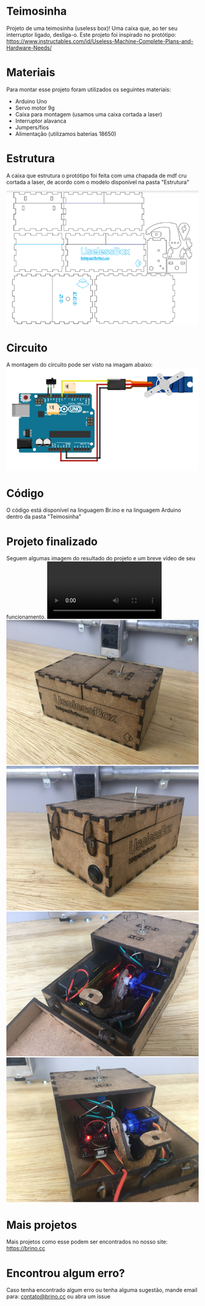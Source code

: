 # Teimosinha
Projeto de uma teimosinha (useless box)! Uma caixa que, ao ter seu interruptor ligado, desliga-o.
Este projeto foi inspirado no protótipo: https://www.instructables.com/id/Useless-Machine-Complete-Plans-and-Hardware-Needs/

# Materiais
Para montar esse projeto foram utilizados os seguintes materiais:

* Arduino Uno
* Servo motor 9g
* Caixa para montagem (usamos uma caixa cortada a laser)
* Interruptor alavanca
* Jumpers/fios
* Alimentação (utilizamos baterias 18650)

# Estrutura
A caixa que estrutura o protótipo foi feita com uma chapada de mdf cru cortada a laser, de acordo com o modelo disponível na pasta "Estrutura"

![Imagem da Estrutura](https://github.com/BrinoOficial/Teimosinha/blob/master/Estrutura/Estrutura.PNG)


# Circuito
A montagem do circuito pode ser visto na imagam abaixo:
![Imagem do circuito](https://github.com/BrinoOficial/Teimosinha/blob/master/Circuito/CircuitoTeimosinha_bb.png)

# Código
O código está disponível na linguagem Br.ino e na linguagem Arduino dentro da pasta "Teimosinha"

# Projeto finalizado
Seguem algumas imagem do resultado do projeto e um breve vídeo de seu funcionamento.
![Vídeo funcionando](https://github.com/BrinoOficial/Teimosinha/blob/master/Fotos/IMG_5315.MOV)
![Imagem do Projeto](https://github.com/BrinoOficial/Teimosinha/blob/master/Fotos/IMG_5311.jpg)
![Imagem do Projeto](https://github.com/BrinoOficial/Teimosinha/blob/master/Fotos/IMG_5312.jpg)
![Imagem do Projeto](https://github.com/BrinoOficial/Teimosinha/blob/master/Fotos/IMG_5313.jpg)
![Imagem do Projeto](https://github.com/BrinoOficial/Teimosinha/blob/master/Fotos/IMG_5314.jpg)

# Mais projetos
Mais projetos como esse podem ser encontrados no nosso site: https://brino.cc

# Encontrou algum erro?
Caso tenha encontrado algum erro ou tenha alguma sugestão, mande email para: contato@brino.cc ou abra um issue
